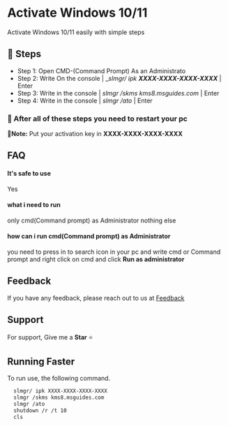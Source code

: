 
# Activate Windows 10/11

Activate Windows 10/11 easily with simple steps

## 🍄 Steps

 - Step 1: Open CMD-(Command Prompt) As an Administrato
 - Step 2: Write On the console | __slmgr/ ipk **XXXX-XXXX-XXXX-XXXX**_ | Enter
 - Step 3: Write in the console | _slmgr /skms kms8.msguides.com_  | Enter
 - Step 4: Write in the console | _slmgr /ato_                     | Enter
 
 ### 🔴 After all of these steps you need to restart your pc

 📝**Note:** Put your activation key in **XXXX-XXXX-XXXX-XXXX**

## FAQ

#### It's safe to use

Yes

#### what i need to run

only cmd(Command prompt) as Administrator nothing else

#### how can i run cmd(Command prompt) as Administrator

you need to press in to search icon in your pc and write cmd or Command prompt and right click on cmd and click **Run as administrator**
## Feedback

If you have any feedback, please reach out to us at [Feedback](https://github.com/MRCYODev/Activate-Windows-10-and-11/issues)


## Support

For support, Give me a **Star** ⭐


## Running Faster
To run use, the following command.

```bash
  slmgr/ ipk XXXX-XXXX-XXXX-XXXX
  slmgr /skms kms8.msguides.com
  slmgr /ato
  shutdown /r /t 10
  cls
```

